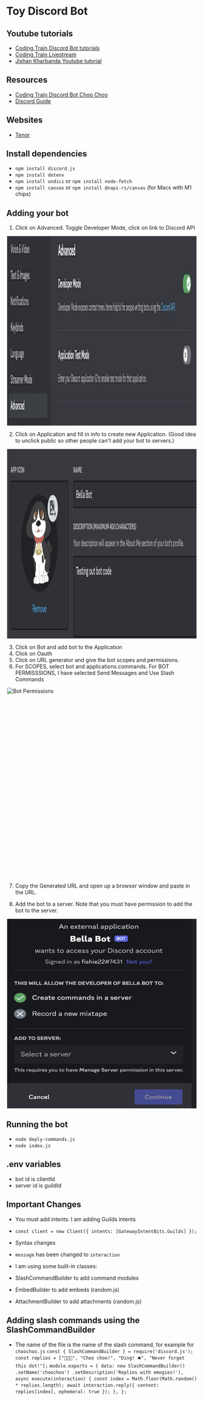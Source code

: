 # Toy Discord Bot

## Youtube tutorials
- [Coding Train Discord Bot tutorials](https://thecodingtrain.com/learning/bots/discord/06-command-handler.html)
- [Coding Train Livestream](https://www.youtube.com/watch?v=F3Q4Cf9OZSw)
- [Jishan Kharbanda Youtube tutorial](https://www.youtube.com/watch?v=DdzQTJ1AkKA&list=PLApYoRlzhXgxGJMDpCSFQedwLES6C-3xg)

## Resources
- [Coding Train Discord Bot Choo Choo](https://github.com/CodingTrain/Discord-Bot-Choo-Choo) 
- [Discord Guide](https://discordjs.guide/#before-you-begin) 

## Websites
- [Tenor](https://tenor.com) 

## Install dependencies
- `npm install discord.js`
- `npm install dotenv`
- `npm install undici` or `npm install node-fetch`
- `npm install canvas` or `npm install @napi-rs/canvas` (for Macs with M1 chips)
 
## Adding your bot

1.  Click on Advanced.  Toggle Developer Mode, click on link to Discord API

<img class="img" src="assets/developer.jpg" alt="Toggling developer  mode" style=" display: block;
    margin-left: auto;
    margin-right: auto;" width="500" height="500">

2.  Click on Application and fill in info to create new Application.  (Good idea to unclick public so other people can't add your bot to servers.)

<img class="img" src="assets/bellabot.jpg" alt="Adding application" style=" display: block;
    margin-left: auto;
    margin-right: auto;" width="500" height="500">

3.  Click on Bot and add bot to the Application
4.  Click on Oauth
5.  Click on URL generator and give the bot scopes and permissions.
6.  For SCOPES, select bot and applications.commands.  For BOT PERMISSSIONS, I have selected Send Messages and Use Slash Commands

<img class="img" src="assets/bot_scope.jpg" alt="Bot Permissions" style=" display: block;
    margin-left: auto;
    margin-right: auto;" width="500" height="500">

7.  Copy the Generated URL and open up a browser window and paste in the URL. 

8.  Add the bot to a server.  Note that you must have permission to add the bot to the server.

<img class="img" src="assets/enablebot.jpg" alt="Adding bot to a serve" style=" display: block;
    margin-left: auto;
    margin-right: auto;" width="500" height="500">

## Running the bot

- `node deply-commands.js` 
- `node index.js`

## .env variables

- bot id is clientId 
- server id is guildId

## Important Changes

-  You must add intents:  I am adding Guilds intents
- `const client = new Client({ intents: [GatewayIntentBits.Guilds] });`

- Syntax changes
- `message` has been changed to `interaction`

- I am using some built-in classes:
- SlashCommandBuilder to add command modules
- EmbedBuilder to add embeds (random.js)
- AttachmentBuilder to add attachments (random.js)

## Adding slash commands using the SlashCommandBuilder

- The name of the file is the name of the slash command, for example for `choochoo.js`
`const { SlashCommandBuilder } = require('discord.js');`
`const replies = ["🚂🌈💖", "Choo choo!", "Ding! 🛎", "Never forget this dot!"];`
`module.exports = {
	data: new SlashCommandBuilder()
		.setName('choochoo')
		.setDescription('Replies with emogies!'),
	async execute(interaction) {
    const index = Math.floor(Math.random() * replies.length);
		await interaction.reply({ content: replies[index], ephemeral: true });
	},
};
`



